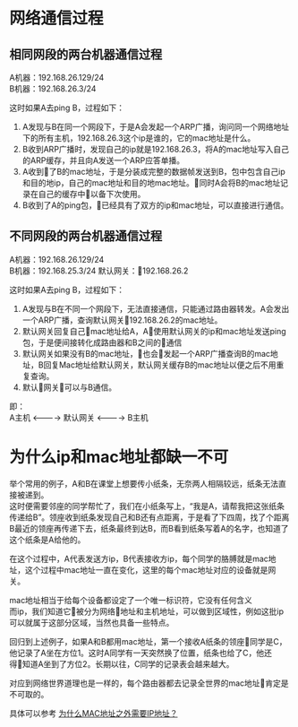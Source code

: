 # 网络通信过程
## 相同网段的两台机器通信过程
A机器：192.168.26.129/24  
B机器：192.168.26.3/24  

这时如果A去ping B，过程如下：
1. A发现与B在同一个网段下，于是A会发起一个ARP广播，询问同一个网络地址下的所有主机，192.168.26.3这个ip是谁的，它的mac地址是什么。
2. B收到ARP广播时，发现自己的ip就是192.168.26.3，将A的mac地址写入自己的ARP缓存，并且向A发送一个ARP应答单播。
3. A收到了B的mac地址，于是分装成完整的数据帧发送到B，包中包含自己ip和目的地ip，自己的mac地址和目的地mac地址。同时A会将B的mac地址记录在自己的缓存中以备下次使用。
4. B收到了A的ping包，已经具有了双方的ip和mac地址，可以直接进行通信。

## 不同网段的两台机器通信过程
A机器：192.168.26.129/24  
B机器：192.168.25.3/24 
默认网关：192.168.26.2 

这时如果A去ping B，过程如下：
1. A发现与B在不同一个网段下，无法直接通信，只能通过路由器转发。A会发出一个ARP广播，查询默认网关192.168.26.2的mac地址。
2. 默认网关回复自己mac地址给A，A使用默认网关的ip和mac地址发送ping包，于是便间接转化成路由器和B之间的通信
3. 默认网关如果没有B的mac地址，也会发起一个ARP广播查询B的mac地址，B回复Mac地址给默认网关，默认网关缓存B的mac地址以便之后不用重复查询。
4. 默认网关可以与B通信。

即：  
A主机 <----> 默认网关 <----> B主机

# 为什么ip和mac地址都缺一不可
举个常用的例子，A和B在课堂上想要传小纸条，无奈两人相隔较远，纸条无法直接被递到。  
这时便需要邻座的同学帮忙了，我们在小纸条写上，“我是A，请帮我把这张纸条传递给B”。领座收到纸条发现自己和B还有点距离，于是看了下四周，找了个距离B最近的领座再传递下去，纸条最终到达B，而B看到纸条写着A的名字，也知道了这个纸条是A给他的。

在这个过程中，A代表发送方ip，B代表接收方ip，每个同学的胳膊就是mac地址，这个过程中mac地址一直在变化，这里的每个mac地址对应的设备就是网关。

mac地址相当于给每个设备都设定了一个唯一标识符，它没有任何含义  
而ip，我们知道它被分为网络地址和主机地址，可以做到区域性，例如这批ip可以就属于这部分区域，当然也具备一些特点。

回归到上述例子，如果A和B都用mac地址，第一个接收A纸条的领座同学是C，他记录了A坐在方位1。这时A同学有一天突然换了位置，纸条也给了C，他还得知道A坐到了方位2。长期以往，C同学的记录表会越来越大。

对应到网络世界道理也是一样的，每个路由器都去记录全世界的mac地址肯定是不可取的。

具体可以参考 [为什么MAC地址之外需要IP地址？](http://www.i-makers.info/blog/144.html)